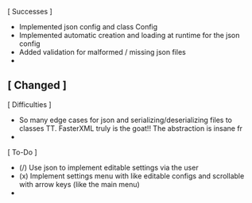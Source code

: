 [ Successes ]
- Implemented json config and class Config 
- Implemented automatic creation and loading at runtime 
    for the json config 
- Added validation for malformed / missing json files 
- 


[ Changed ]
- 


[ Difficulties ]
- So many edge cases for json and serializing/deserializing 
    files to classes TT. FasterXML truly is the goat!! The
    abstraction is insane fr 
- 


[ To-Do ]
- (/) Use json to implement editable settings via the user
- (x) Implement settings menu with like editable configs
    and scrollable with arrow keys (like the main menu)
- 
 
